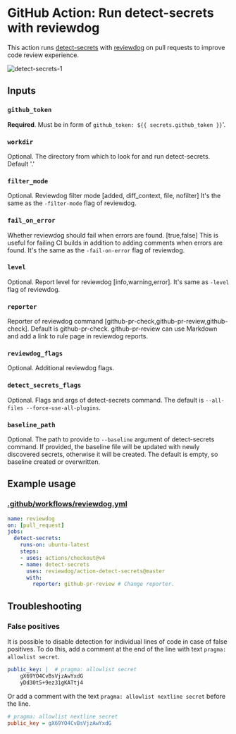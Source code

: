 # GitHub Action: Run detect-secrets with reviewdog

This action runs [detect-secrets](https://github.com/Yelp/detect-secrets) with
[reviewdog](https://github.com/reviewdog/reviewdog) on pull requests to improve
code review experience.

![detect-secrets-1](https://user-images.githubusercontent.com/3680861/112022952-6fcd7800-8b3b-11eb-8973-86a8a747d757.png)

## Inputs

### `github_token`

**Required**. Must be in form of `github_token: ${{ secrets.github_token }}`'.

### `workdir`

Optional. The directory from which to look for and run detect-secrets. Default '.'

### `filter_mode`

Optional. Reviewdog filter mode [added, diff_context, file, nofilter]
It's the same as the `-filter-mode` flag of reviewdog.

### `fail_on_error`

Whether reviewdog should fail when errors are found. [true,false]
This is useful for failing CI builds in addition to adding comments when errors are found.
It's the same as the `-fail-on-error` flag of reviewdog.

### `level`

Optional. Report level for reviewdog [info,warning,error].
It's same as `-level` flag of reviewdog.

### `reporter`

Reporter of reviewdog command [github-pr-check,github-pr-review,github-check].
Default is github-pr-check.
github-pr-review can use Markdown and add a link to rule page in reviewdog reports.

### `reviewdog_flags`

Optional. Additional reviewdog flags.

### `detect_secrets_flags`

Optional. Flags and args of detect-secrets command.
The default is `--all-files --force-use-all-plugins`.

### `baseline_path`

Optional. The path to provide to `--baseline` argument of detect-secrets command.
If provided, the baseline file will be updated with newly discovered secrets, otherwise it will be created.
The default is empty, so baseline created or overwritten.

## Example usage

### [.github/workflows/reviewdog.yml](.github/workflows/reviewdog.yml)

```yml
name: reviewdog
on: [pull_request]
jobs:
  detect-secrets:
    runs-on: ubuntu-latest
    steps:
    - uses: actions/checkout@v4
    - name: detect-secrets
      uses: reviewdog/action-detect-secrets@master
      with:
        reporter: github-pr-review # Change reporter.
```

## Troubleshooting

### False positives

It is possible to disable detection for individual lines of code in case of false positives.
To do this, add a comment at the end of the line with text `pragma: allowlist secret`.

```yaml
public_key: |  # pragma: allowlist secret
    gX69YO4CvBsVjzAwYxdG
    yDd30t5+9ez31gKATtj4
```

Or add a comment with the text `pragma: allowlist nextline secret` before the line.

```ini
# pragma: allowlist nextline secret
public_key = gX69YO4CvBsVjzAwYxdG
```
